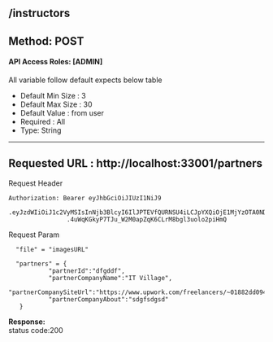 
##  /instructors

## Method: POST
#### API Access Roles: [ADMIN]
All variable follow  default expects below table
* Default Min Size : 3
* Default Max Size : 30
* Default Value : from user
* Required : All 
* Type: String


---
Requested URL : http://localhost:33001/partners<br>
---
Request Header
```
Authorization: Bearer eyJhbGciOiJIUzI1NiJ9
                .eyJzdWIiOiJ1c2VyMSIsInNjb3BlcyI6IlJPTEVfQURNSU4iLCJpYXQiOjE1MjYzOTA0NDMsImV4cCI6MTUyNjQwODQ0M30
                .4uWqKGkyP7TJu_W2M0apZqK6CLrM8bgl3uolo2piHmQ
```
Request Param
``` 
  "file" = "imagesURL"

  "partners" = {
           "partnerId":"dfgddf",
           "partnerCompanyName":"IT Village",
           "partnerCompanySiteUrl":"https://www.upwork.com/freelancers/~01882dd094c64cadc7",
           "partnerCompanyAbout":"sdgfsdgsd"
   }
```
**Response:** <br>
status code:200

